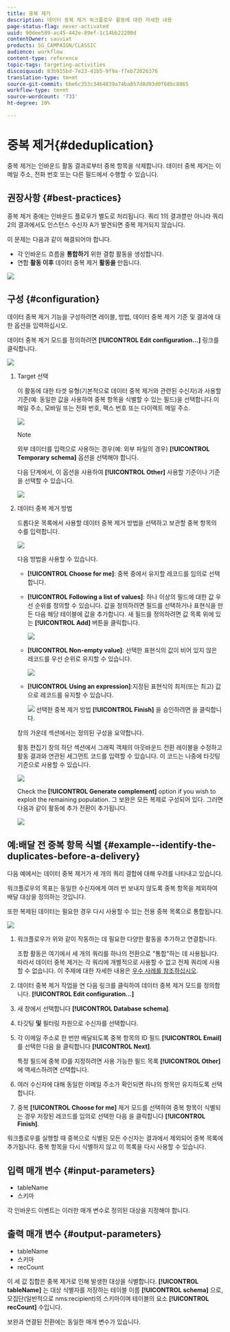 ```yaml
---
title: 중복 제거
description: 데이터 중복 제거 워크플로우 활동에 대한 자세한 내용
page-status-flag: never-activated
uuid: 90dee589-ac45-442e-89ef-1c14bb22200d
contentOwner: sauviat
products: SG_CAMPAIGN/CLASSIC
audience: workflow
content-type: reference
topic-tags: targeting-activities
discoiquuid: 83b915bd-7e23-41b5-9f9a-f7eb72026376
translation-type: tm+mt
source-git-commit: 6be6c353c3464839a74ba857d8d93d0f68bc8865
workflow-type: tm+mt
source-wordcount: '733'
ht-degree: 10%

---
```



# 중복 제거{#deduplication}

중복 제거는 인바운드 활동 결과로부터 중복 항목을 삭제합니다. 데이터 중복 제거는 이메일 주소, 전화 번호 또는 다른 필드에서 수행할 수 있습니다.

## 권장사항 {#best-practices}

중복 제거 중에는 인바운드 플로우가 별도로 처리됩니다. 쿼리 1의 결과뿐만 아니라 쿼리 2의 결과에서도 인스턴스 수신자 A가 발견되면 중복 제거되지 않습니다.

이 문제는 다음과 같이 해결되어야 합니다.

* 각 인바운드 흐름을 **통합하기** 위한 결합 활동을 생성합니다.
* 연합 **활동 이후** 데이터 중복 제거 **활동을** 만듭니다.

![](assets/dedup_bonnepratique.png)

## 구성 {#configuration}

데이터 중복 제거 기능을 구성하려면 레이블, 방법, 데이터 중복 제거 기준 및 결과에 대한 옵션을 입력하십시오.

데이터 중복 제거 모드를 정의하려면 **[!UICONTROL Edit configuration...]** 링크를 클릭합니다.

![](assets/s_user_segmentation_dedup_param.png)

1. Target 선택

   이 활동에 대한 타겟 유형(기본적으로 데이터 중복 제거와 관련된 수신자)과 사용할 기준(예: 동일한 값을 사용하여 중복 항목을 식별할 수 있는 필드)을 선택합니다.이메일 주소, 모바일 또는 전화 번호, 팩스 번호 또는 다이렉트 메일 주소.

   ![](assets/s_user_segmentation_dedup_param2.png)

   >[!NOTE]
   >
   >외부 데이터를 입력으로 사용하는 경우(예: 외부 파일의 경우) **[!UICONTROL Temporary schema]** 옵션을 선택해야 합니다.
   >
   >다음 단계에서, 이 옵션을 사용하여 **[!UICONTROL Other]** 사용할 기준이나 기준을 선택할 수 있습니다.

   ![](assets/s_user_segmentation_dedup_param3.png)

1. 데이터 중복 제거 방법

   드롭다운 목록에서 사용할 데이터 중복 제거 방법을 선택하고 보관할 중복 항목의 수를 입력합니다.

   ![](assets/s_user_segmentation_dedup_param4.png)

   다음 방법을 사용할 수 있습니다.

   * **[!UICONTROL Choose for me]**: 중복 중에서 유지할 레코드를 임의로 선택합니다.
   * **[!UICONTROL Following a list of values]**: 하나 이상의 필드에 대한 값 우선 순위를 정의할 수 있습니다. 값을 정의하려면 필드를 선택하거나 표현식을 만든 다음 해당 테이블에 값을 추가합니다. 새 필드를 정의하려면 값 목록 위에 있는 **[!UICONTROL Add]** 버튼을 클릭합니다.

      ![](assets/s_user_segmentation_dedup_param5.png)

   * **[!UICONTROL Non-empty value]**: 선택한 표현식의 값이 비어 있지 않은 레코드를 우선 순위로 유지할 수 있습니다.

      ![](assets/s_user_segmentation_dedup_param6.png)

   * **[!UICONTROL Using an expression]**:지정된 표현식의 최저(또는 최고) 값으로 레코드를 유지할 수 있습니다.

      ![](assets/s_user_segmentation_dedup_param7.png)
   선택한 중복 제거 방법 **[!UICONTROL Finish]** 을 승인하려면 을 클릭합니다.

   창의 가운데 섹션에서는 정의된 구성을 요약합니다.

   활동 편집기 창의 하단 섹션에서 그래픽 객체의 아웃바운드 전환 레이블을 수정하고 활동 결과와 연관된 세그먼트 코드를 입력할 수 있습니다. 이 코드는 나중에 타깃팅 기준으로 사용할 수 있습니다.

   ![](assets/s_user_segmentation_dedup_param8.png)

   Check the **[!UICONTROL Generate complement]** option if you wish to exploit the remaining population. 그 보완은 모든 복제로 구성되어 있다. 그러면 다음과 같이 활동에 추가 전환이 추가됩니다.

   ![](assets/s_user_segmentation_dedup_param9.png)

## 예:배달 전 중복 항목 식별 {#example--identify-the-duplicates-before-a-delivery}

다음 예에서는 데이터 중복 제거가 세 개의 쿼리 결합에 대해 우려를 나타내고 있습니다.

워크플로우의 목표는 동일한 수신자에게 여러 번 보내지 않도록 중복 항목을 제외하여 배달 대상을 정의하는 것입니다.

또한 복제된 데이터는 필요한 경우 다시 사용할 수 있는 전용 중복 목록으로 통합됩니다.

![](assets/deduplication_example.png)

1. 워크플로우가 위와 같이 작동하는 데 필요한 다양한 활동을 추가하고 연결합니다.

   조합 활동은 여기에서 세 개의 쿼리를 하나의 전환으로 &quot;통합&quot;하는 데 사용됩니다. 따라서 데이터 중복 제거는 각 쿼리에 개별적으로 사용할 수 없고 전체 쿼리에 사용할 수 없습니다. 이 주제에 대한 자세한 내용은 [우수 사례를 참조하십시오](#best-practices).

1. 데이터 중복 제거 작업을 연 다음 링크를 클릭하여 데이터 중복 제거 모드를 정의합니다. **[!UICONTROL Edit configuration...]**
1. 새 창에서 선택합니다 **[!UICONTROL Database schema]**.
1. 타깃팅 **및** 필터링 차원으로 수신자를 선택합니다.
1. 각 이메일 주소로 한 번만 배달되도록 중복 항목의 ID 필드 **[!UICONTROL Email]** 를 선택한 다음 을 클릭합니다 **[!UICONTROL Next]**.

   특정 필드에 중복 ID를 지정하려면 사용 가능한 필드 목록 **[!UICONTROL Other]** 에 액세스하려면 선택합니다.

1. 여러 수신자에 대해 동일한 이메일 주소가 확인되면 하나의 항목만 유지하도록 선택합니다.
1. 중복 **[!UICONTROL Choose for me]** 제거 모드를 선택하여 중복 항목이 식별되는 경우 저장된 레코드를 임의로 선택한 다음 을 클릭합니다 **[!UICONTROL Finish]**.

워크플로우를 실행할 때 중복으로 식별된 모든 수신자는 결과에서 제외되어 중복 목록에 추가됩니다. 중복 항목을 다시 식별하지 않고 이 목록을 다시 사용할 수 있습니다.

## 입력 매개 변수 {#input-parameters}

* tableName
* 스키마

각 인바운드 이벤트는 이러한 매개 변수로 정의된 대상을 지정해야 합니다.

## 출력 매개 변수 {#output-parameters}

* tableName
* 스키마
* recCount

이 세 값 집합은 중복 제거로 인해 발생한 대상을 식별합니다. **[!UICONTROL tableName]** 는 대상 식별자를 저장하는 테이블 이름 **[!UICONTROL schema]** 으로, 모집단(일반적으로 nms:recipient)의 스키마이며 테이블의 요소 **[!UICONTROL recCount]** 수입니다.

보완과 연결된 전환에는 동일한 매개 변수가 있습니다.
